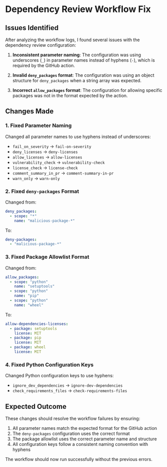 # Dependency Review Workflow Fix

## Issues Identified

After analyzing the workflow logs, I found several issues with the dependency review configuration:

1. **Inconsistent parameter naming**: The configuration was using underscores (`_`) in parameter names instead of hyphens (`-`), which is required by the GitHub action.

2. **Invalid `deny_packages` format**: The configuration was using an object structure for `deny_packages` when a string array was expected.

3. **Incorrect `allow_packages` format**: The configuration for allowing specific packages was not in the format expected by the action.

## Changes Made

### 1. Fixed Parameter Naming

Changed all parameter names to use hyphens instead of underscores:
- `fail_on_severity` → `fail-on-severity`
- `deny_licenses` → `deny-licenses`
- `allow_licenses` → `allow-licenses`
- `vulnerability_check` → `vulnerability-check`
- `license_check` → `license-check`
- `comment_summary_in_pr` → `comment-summary-in-pr`
- `warn_only` → `warn-only`

### 2. Fixed `deny-packages` Format

Changed from:

```yaml
deny_packages:
  - scope: "*"
    name: "malicious-package-*"
```

To:

```yaml
deny-packages:
  - "malicious-package-*"
```

### 3. Fixed Package Allowlist Format

Changed from:

```yaml
allow_packages:
  - scope: "python"
    name: "setuptools"
  - scope: "python"
    name: "pip"
  - scope: "python"
    name: "wheel"
```

To:

```yaml
allow-dependencies-licenses:
  - package: setuptools
    license: MIT
  - package: pip
    license: MIT
  - package: wheel
    license: MIT
```

### 4. Fixed Python Configuration Keys

Changed Python configuration keys to use hyphens:
- `ignore_dev_dependencies` → `ignore-dev-dependencies`
- `check_requirements_files` → `check-requirements-files`

## Expected Outcome

These changes should resolve the workflow failures by ensuring:

1. All parameter names match the expected format for the GitHub action
2. The `deny-packages` configuration uses the correct format
3. The package allowlist uses the correct parameter name and structure
4. All configuration keys follow a consistent naming convention with hyphens

The workflow should now run successfully without the previous errors.
